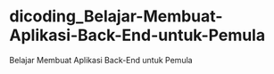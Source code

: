 # dicoding_Belajar-Membuat-Aplikasi-Back-End-untuk-Pemula
Belajar Membuat Aplikasi Back-End untuk Pemula
